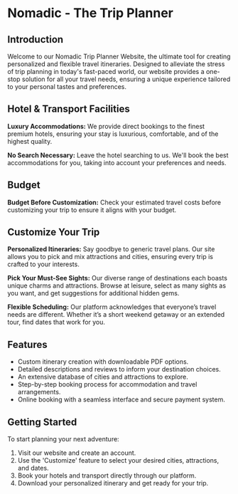 
# Nomadic - The Trip Planner

## Introduction

Welcome to our Nomadic Trip Planner Website, the ultimate tool for creating personalized and flexible travel itineraries. Designed to alleviate the stress of trip planning in today's fast-paced world, our website provides a one-stop solution for all your travel needs, ensuring a unique experience tailored to your personal tastes and preferences.

## Hotel & Transport Facilities

**Luxury Accommodations:** We provide direct bookings to the finest premium hotels, ensuring your stay is luxurious, comfortable, and of the highest quality.

**No Search Necessary:** Leave the hotel searching to us. We'll book the best accommodations for you, taking into account your preferences and needs.

## Budget

**Budget Before Customization:** Check your estimated travel costs before customizing your trip to ensure it aligns with your budget.

## Customize Your Trip

**Personalized Itineraries:** Say goodbye to generic travel plans. Our site allows you to pick and mix attractions and cities, ensuring every trip is crafted to your interests.

**Pick Your Must-See Sights:** Our diverse range of destinations each boasts unique charms and attractions. Browse at leisure, select as many sights as you want, and get suggestions for additional hidden gems.

**Flexible Scheduling:** Our platform acknowledges that everyone’s travel needs are different. Whether it’s a short weekend getaway or an extended tour, find dates that work for you.

## Features

- Custom itinerary creation with downloadable PDF options.
- Detailed descriptions and reviews to inform your destination choices.
- An extensive database of cities and attractions to explore.
- Step-by-step booking process for accommodation and travel arrangements.
- Online booking with a seamless interface and secure payment system.

## Getting Started

To start planning your next adventure:

1. Visit our website and create an account. 
2. Use the 'Customize' feature to select your desired cities, attractions, and dates.
3. Book your hotels and transport directly through our platform.
4. Download your personalized itinerary and get ready for your trip.


